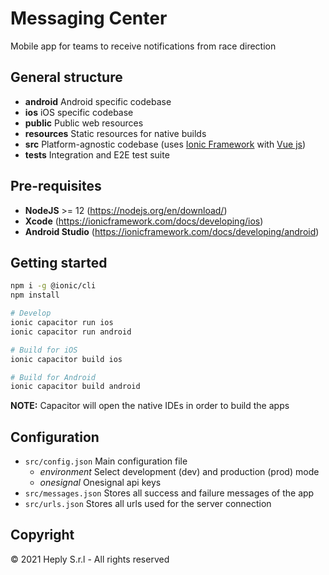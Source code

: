 # Messaging Center

Mobile app for teams to receive notifications from race direction

## General structure

  - __android__ Android specific codebase
  - __ios__ iOS specific codebase
  - __public__ Public web resources
  - __resources__ Static resources for native builds
  - __src__ Platform-agnostic codebase (uses [Ionic Framework](https://ionicframework.com/docs/vue/overview) with [Vue js](https://v3.vuejs.org/guide/introduction.html))
  - __tests__ Integration and E2E test suite

## Pre-requisites

  - __NodeJS__ >= 12 (https://nodejs.org/en/download/)
  - __Xcode__ (https://ionicframework.com/docs/developing/ios)
  - __Android Studio__ (https://ionicframework.com/docs/developing/android)

## Getting started

```bash
npm i -g @ionic/cli
npm install

# Develop
ionic capacitor run ios
ionic capacitor run android

# Build for iOS
ionic capacitor build ios

# Build for Android
ionic capacitor build android
```

**NOTE:** Capacitor will open the native IDEs in order to build the apps

## Configuration

- `src/config.json` Main configuration file
  - *environment* Select development (dev) and production (prod) mode
  - *onesignal* Onesignal api keys
- `src/messages.json` Stores all success and failure messages of the app
- `src/urls.json` Stores all urls used for the server connection

## Copyright

© 2021 Heply S.r.l - All rights reserved
